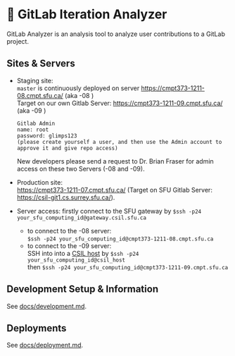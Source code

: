 # 🦊 GitLab Iteration Analyzer

GitLab Analyzer is an analysis tool to analyze user contributions to a GitLab project.

## Sites & Servers

* Staging site:  
 `master` is continuously deployed on server <https://cmpt373-1211-08.cmpt.sfu.ca/> (aka -08 )  
  Target on our own Gitlab Server: <https://cmpt373-1211-09.cmpt.sfu.ca/> (aka -09 )
  ``` 
  Gitlab Admin
  name: root
  password: glimps123
  (please create yourself a user, and then use the Admin account to approve it and give repo access)
  ```  
  New developers please send a request to Dr. Brian Fraser for admin access on these two Servers (-08 and -09).
* Production site:  
  <https://cmpt373-1211-07.cmpt.sfu.ca/> (Target on SFU Gitlab Server: <https://csil-git1.cs.surrey.sfu.ca/>).
 
* Server access:   firstly connect to the SFU gateway by `$ssh -p24 your_sfu_computing_id@gateway.csil.sfu.ca`
  * to connect to the -08 server:  
      `$ssh -p24 your_sfu_computing_id@cmpt373-1211-08.cmpt.sfu.ca`   
  * to connect to the -09 server:   
     SSH into into a [CSIL host](https://www.sfu.ca/computing/about/support/covid-19-response--working-remotely/csil-linux-remote-access.html#csil-linux-systems) by `$ssh -p24 your_sfu_computing_id@csil_host`    
     then `$ssh -p24 your_sfu_computing_id@cmpt373-1211-09.cmpt.sfu.ca`    

  

## Development Setup & Information

See [docs/development.md](docs/development.md).

## Deployments

See [docs/deployment.md](docs/deployment.md).
